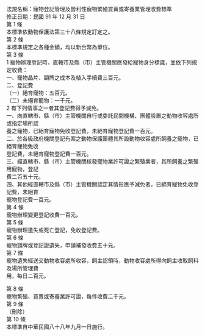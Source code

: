 法規名稱：寵物登記管理及營利性寵物繁殖買賣或寄養業管理收費標準  
修正日期：民國 91 年 12 月 31 日  
第 1 條  
本標準依動物保護法第三十八條規定訂定之。  
第 2 條  
本標準規定之各種金額，均以新台幣為單位。  
第 3 條  
1 寵物辦理登記時，直轄市及縣（市）主管機關應發給寵物身分標識，並依下列規定收費：  
一、寵物晶片、頸牌之成本及植入手續費三百元。  
二、登記費  
（一）絕育寵物：五百元。  
（二）未絕育寵物：一千元。  
2 有下列情事之一者其登記費得予減免。  
一、向直轄市、縣（市）主管機關自行或委託民間機構、團體設置之動物收容處所或指定場所認  
養之寵物，已絕育寵物免收登記費，未絕育寵物登記費一百元。  
二、於各級政府機關登記有案之動物保護團體其所設動物收容處所飼養之寵物，已絕育寵物免收  
登記費，未絕育寵物登記費一百元。  
三、經直轄市、縣（市）主管機關核發寵物業許可證之繁殖業者，其所飼養之繁殖用寵物，登記  
費二百五十元。  
四、其他經直轄市及縣（市）主管機關認定其情形應予減免者，已絕育寵物免收登記費，未絕育  
寵物登記費一百元。  
第 4 條  
寵物辦理變更登記收費一百元。  
第 5 條  
寵物辦理遺失或死亡登記，免收登記費。  
第 6 條  
寵物頸牌或登記證遺失，申請補發收費五十元。  
第 7 條  
寵物遺失經送交動物收容處所收容，飼主認領時，動物收容處所得向飼主收取飼料及場所管理費  
用，每日二百元。  


第 8 條  
寵物繁殖、買賣或寄養業許可證，每件收費二千元。  
第 9 條  
（刪除）  
第 10 條  
本標準自中華民國八十八年九月一日施行。  


